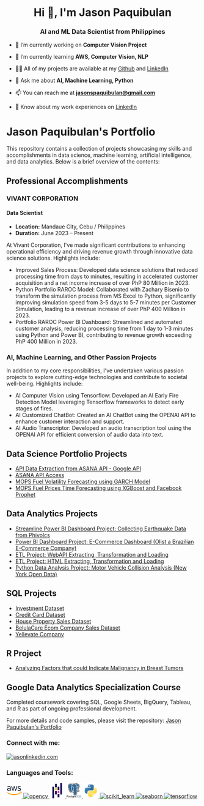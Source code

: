 <h1 align="center">Hi 👋, I'm Jason Paquibulan</h1>      
<h3 align="center">AI and ML Data Scientist from Philippines</h3>

- 🔭 I’m currently working on **Computer Vision Project**

- 🌱 I’m currently learning **AWS, Computer Vision, NLP**

- 👨‍💻 All of my projects are available at my [Github](https://github.com/jasonpaquibulan/Portfolio/tree/main) and [LinkedIn](https://www.linkedin.com/in/jsp01/)

- 💬 Ask me about **AI, Machine Learning, Python**

- 📫 You can reach me at **jasonspaquibulan@gmail.com**

- 📄 Know about my work experiences on [LinkedIn](https://www.linkedin.com/in/jsp01/)

# Jason Paquibulan's Portfolio

This repository contains a collection of projects showcasing my skills and accomplishments in data science, machine learning, artificial intelligence, and data analytics. Below is a brief overview of the contents:

## Professional Accomplishments

### VIVANT CORPORATION

#### Data Scientist
- **Location:** Mandaue City, Cebu / Philippines
- **Duration:** June 2023 – Present

At Vivant Corporation, I've made significant contributions to enhancing operational efficiency and driving revenue growth through innovative data science solutions. Highlights include:

- Improved Sales Process: Developed data science solutions that reduced processing time from days to minutes, resulting in accelerated customer acquisition and a net income increase of over PhP 80 Million in 2023.
- Python Portfolio RAROC Model: Collaborated with Zachary Bisenio to transform the simulation process from MS Excel to Python, significantly improving simulation speed from 3-5 days to 5-7 minutes per Customer Simulation, leading to a revenue increase of over PhP 400 Million in 2023.
- Portfolio RAROC Power BI Dashboard: Streamlined and automated customer analysis, reducing processing time from 1 day to 1-3 minutes using Python and Power BI, contributing to revenue growth exceeding PhP 400 Million in 2023.

### AI, Machine Learning, and Other Passion Projects

In addition to my core responsibilities, I've undertaken various passion projects to explore cutting-edge technologies and contribute to societal well-being. Highlights include:

- AI Computer Vision using Tensorflow: Developed an AI Early Fire Detection Model leveraging Tensorflow frameworks to detect early stages of fires.
- AI Customized ChatBot: Created an AI ChatBot using the OPENAI API to enhance customer interaction and support.
- AI Audio Transcriptor: Developed an audio transcription tool using the OPENAI API for efficient conversion of audio data into text.

## Data Science Portfolio Projects

- [API Data Extraction from ASANA API - Google API](https://github.com/jasonpaquibulan/Portfolio/tree/main/Data%20Science%20Portfolio%20Projects/API%20Data%20Extraction%20from%20ASANA%20API%20-%20Google%20API)
- [ASANA API Access](https://github.com/jasonpaquibulan/Portfolio/tree/main/Data%20Science%20Portfolio%20Projects/ASANA%20API%20Access)
- [MOPS Fuel Volatility Forecasting using GARCH Model](https://github.com/jasonpaquibulan/Portfolio/tree/main/Data%20Science%20Portfolio%20Projects/MOPS%20Fuel%20Volatility%20Forecasting%20using%20GARCH%20Model)
- [MOPS Fuel Prices Time Forecasting using XGBoost and Facebook Prophet](https://github.com/jasonpaquibulan/Portfolio/tree/main/Data%20Science%20Portfolio%20Projects/MOPS%20Fuel%20Prices%20Time%20Forecasting%20using%20XGBoost%20and%20Facebook%20Prophet)

## Data Analytics Projects

- [Streamline Power BI Dashboard Project: Collecting Earthquake Data from Phivolcs](https://github.com/jasonpaquibulan/Portfolio/tree/main/Data%20Analytics%20Projects/Streamline%20Power%20BI%20Dashboard%20Project%20Collecting%20Earthquake%20Data%20from%20Phivolcs)
- [Power BI Dashboard Project: E-Commerce Dashboard (Olist a Brazilian E-Commerce Company)](https://github.com/jasonpaquibulan/Portfolio/tree/main/Data%20Analytics%20Projects/Power%20BI%20Dashboard%20Project%20E-Commerce%20Dashboard%20Olist%20a%20Brazilian%20E-Commerce%20Company)
- [ETL Project: WebAPI Extracting, Transformation and Loading](https://github.com/jasonpaquibulan/Portfolio/tree/main/Data%20Analytics%20Projects/ETL%20Project%20WebAPI%20Extracting%20Transformation%20and%20Loading)
- [ETL Project: HTML Extracting, Transformation and Loading](https://github.com/jasonpaquibulan/Portfolio/tree/main/Data%20Analytics%20Projects/ETL%20Project%20HTML%20Extracting%20Transformation%20and%20Loading)
- [Python Data Analysis Project: Motor Vehicle Collision Analysis (New York Open Data)](https://github.com/jasonpaquibulan/Portfolio/tree/main/Data%20Analytics%20Projects/Python%20Data%20Analysis%20Project%20Motor%20Vehicle%20Collision%20Analysis%20New%20York%20Open%20Data)

## SQL Projects

- [Investment Dataset](https://github.com/jasonpaquibulan/Portfolio/tree/main/SQL%20Projects/Investment%20Dataset)
- [Credit Card Dataset](https://github.com/jasonpaquibulan/Portfolio/tree/main/SQL%20Projects/Credit%20Card%20Dataset)
- [House Property Sales Dataset](https://github.com/jasonpaquibulan/Portfolio/tree/main/SQL%20Projects/House%20Property%20Sales%20Dataset)
- [BelulaCare Ecom Company Sales Dataset](https://github.com/jasonpaquibulan/Portfolio/tree/main/SQL%20Projects/BelulaCare%20Ecom%20Company%20Sales%20Dataset)
- [Yellevate Company](https://github.com/jasonpaquibulan/Portfolio/tree/main/SQL%20Projects/Yellevate%20Company)

## R Project

- [Analyzing Factors that could Indicate Malignancy in Breast Tumors](https://github.com/jasonpaquibulan/Portfolio/tree/main/R%20Project%20Analyzing%20Factors%20that%20could%20Indicate%20Malignancy%20in%20Breast%20Tumors)

## Google Data Analytics Specialization Course

Completed coursework covering SQL, Google Sheets, BigQuery, Tableau, and R as part of ongoing professional development.

For more details and code samples, please visit the repository: [Jason Paquibulan's Portfolio](https://github.com/jasonpaquibulan/Portfolio/tree/main)







<h3 align="left">Connect with me:</h3>
<p align="left">
<a href="https://linkedin.com/in/jasonlinkedin.com" target="blank"><img align="center" src="https://raw.githubusercontent.com/rahuldkjain/github-profile-readme-generator/master/src/images/icons/Social/linked-in-alt.svg" alt="jasonlinkedin.com" height="30" width="40" /></a>
</p>

<h3 align="left">Languages and Tools:</h3>
<p align="left"> <a href="https://aws.amazon.com" target="_blank" rel="noreferrer"> <img src="https://raw.githubusercontent.com/devicons/devicon/master/icons/amazonwebservices/amazonwebservices-original-wordmark.svg" alt="aws" width="40" height="40"/> </a> <a href="https://opencv.org/" target="_blank" rel="noreferrer"> <img src="https://www.vectorlogo.zone/logos/opencv/opencv-icon.svg" alt="opencv" width="40" height="40"/> </a> <a href="https://pandas.pydata.org/" target="_blank" rel="noreferrer"> <img src="https://raw.githubusercontent.com/devicons/devicon/2ae2a900d2f041da66e950e4d48052658d850630/icons/pandas/pandas-original.svg" alt="pandas" width="40" height="40"/> </a> <a href="https://www.postgresql.org" target="_blank" rel="noreferrer"> <img src="https://raw.githubusercontent.com/devicons/devicon/master/icons/postgresql/postgresql-original-wordmark.svg" alt="postgresql" width="40" height="40"/> </a> <a href="https://www.python.org" target="_blank" rel="noreferrer"> <img src="https://raw.githubusercontent.com/devicons/devicon/master/icons/python/python-original.svg" alt="python" width="40" height="40"/> </a> <a href="https://scikit-learn.org/" target="_blank" rel="noreferrer"> <img src="https://upload.wikimedia.org/wikipedia/commons/0/05/Scikit_learn_logo_small.svg" alt="scikit_learn" width="40" height="40"/> </a> <a href="https://seaborn.pydata.org/" target="_blank" rel="noreferrer"> <img src="https://seaborn.pydata.org/_images/logo-mark-lightbg.svg" alt="seaborn" width="40" height="40"/> </a> <a href="https://www.tensorflow.org" target="_blank" rel="noreferrer"> <img src="https://www.vectorlogo.zone/logos/tensorflow/tensorflow-icon.svg" alt="tensorflow" width="40" height="40"/> </a> </p>
